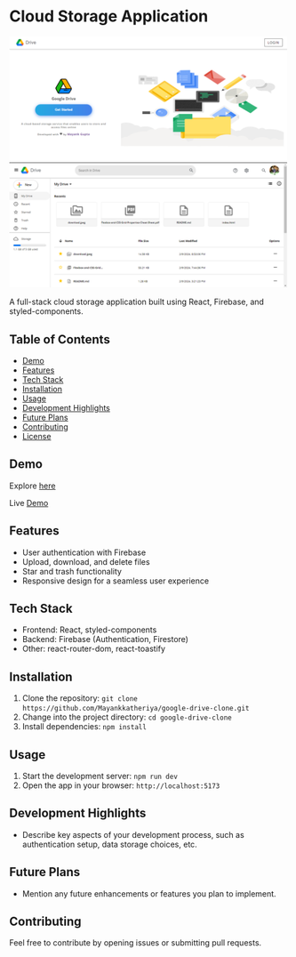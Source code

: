 # Cloud Storage Application

<img src="public/loginPage.png" alt="drawing" width="500"/>              <img src="public/home.png" alt="drawing" width="500"/>

A full-stack cloud storage application built using React, Firebase, and styled-components.

## Table of Contents

- [Demo](#demo)
- [Features](#features)
- [Tech Stack](#tech-stack)
- [Installation](#installation)
- [Usage](#usage)
- [Development Highlights](#development-highlights)
- [Future Plans](#future-plans)
- [Contributing](#contributing)
- [License](#license)

## Demo

Explore [here](https://google-drive-clone-roan.vercel.app/)

Live [Demo](https://drive.google.com/file/d/1CVcnQ6xbesqEO7E7mWEMK1S6GksKNTMg/view?usp=sharing)

## Features

- User authentication with Firebase
- Upload, download, and delete files
- Star and trash functionality
- Responsive design for a seamless user experience

## Tech Stack

- Frontend: React, styled-components
- Backend: Firebase (Authentication, Firestore)
- Other: react-router-dom, react-toastify

## Installation

1. Clone the repository: `git clone https://github.com/Mayankkatheriya/google-drive-clone.git`
2. Change into the project directory: `cd google-drive-clone`
3. Install dependencies: `npm install`

## Usage

1. Start the development server: `npm run dev`
2. Open the app in your browser: `http://localhost:5173`

## Development Highlights

- Describe key aspects of your development process, such as authentication setup, data storage choices, etc.

## Future Plans

- Mention any future enhancements or features you plan to implement.

## Contributing

Feel free to contribute by opening issues or submitting pull requests.
